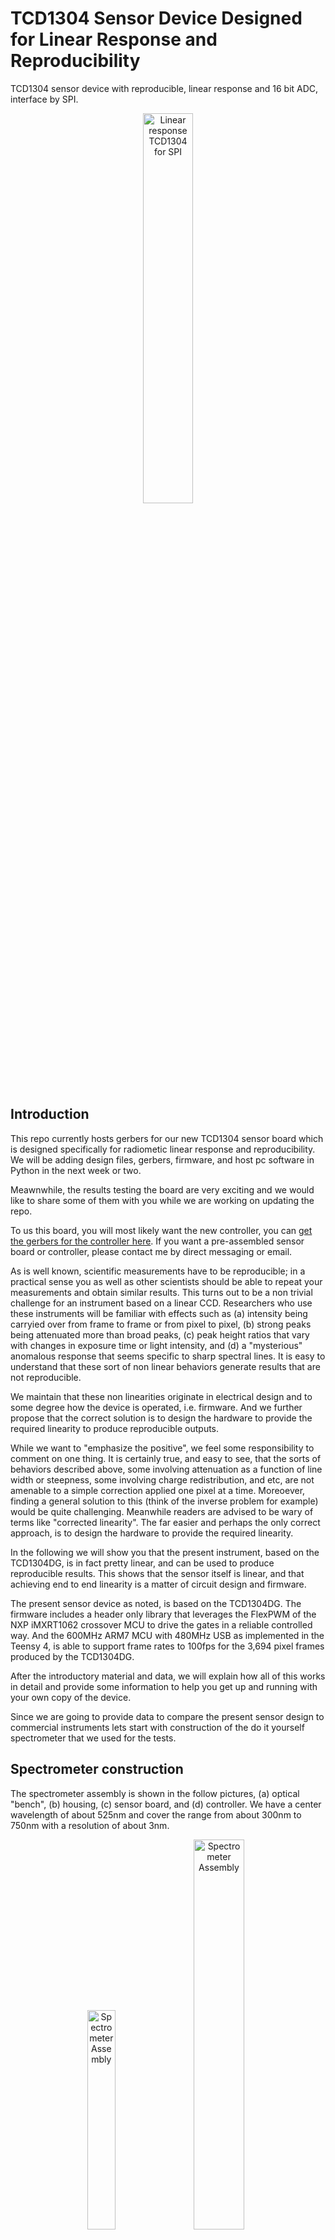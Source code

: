 # TCD1304 Sensor Device Designed for Linear Response and Reproducibility
TCD1304 sensor device with reproducible, linear response and 16 bit ADC, interface by SPI.

<p align="center">
<img src="Images/TCD1304_SPI_3Dtop_cropped.jpg" alt="Linear response TCD1304 for SPI" width="40%" height="auto">  
</p>

## Introduction
This repo currently hosts gerbers for our new TCD1304 sensor board which is designed specifically for radiometic linear response and reproducibility.   We will be adding design files, gerbers, firmware, and host pc software in Python in the next week or two.

Meawnwhile, the results testing the board are very exciting and we would like to share some of them with you while we are working on updating the repo.

To us this board, you will most likely want the new controller, you can [get the gerbers for the controller here](https://github.com/drmcnelson/Instrumentation-Controller-T4.0-Rev3).  If you want a pre-assembled sensor board or controller, please contact me by direct messaging or email.

As is well known, scientific measurements have to be reproducible; in a practical sense you as well as other scientists should be able to repeat your measurements and obtain similar results.
This turns out to be a non trivial challenge for an instrument based on a linear CCD.
Researchers who use these instruments will be familiar with effects such as (a) intensity being carryied over from frame to frame or from pixel to pixel, (b) strong peaks being attenuated more than broad peaks, (c) peak height ratios that vary with changes in exposure time or light intensity, and (d) a "mysterious" anomalous response that seems specific to sharp spectral lines.
It is easy to understand that these sort of non linear behaviors generate results that are not reproducible.

We maintain that these non linearities originate in electrical design and to some degree how the device is operated, i.e. firmware.
And we further propose that the correct solution is to design the hardware to provide the required linearity to produce reproducible outputs.

While we want to "emphasize the positive", we feel some responsibility to comment on one thing.
It is certainly true, and easy to see, that the sorts of behaviors described above, some involving attenuation as a function of line width or steepness, some involving charge redistribution, and etc, are not amenable to a simple correction applied one pixel at a time.
Moreoever, finding a general solution to this (think of the inverse problem for example) would be quite challenging.
Meanwhile readers are advised to be wary of terms like "corrected linearity".
The far easier and perhaps the only correct approach, is to design the hardware to provide the required linearity.

In the following we will show you that the present instrument, based on the TCD1304DG, is in fact pretty linear, and can be used to produce reproducible results. 
This shows that the sensor itself is linear, and that achieving end to end linearity is a matter of circuit design and firmware.

The present sensor device as noted, is based on the TCD1304DG. The firmware includes a header only library that leverages the FlexPWM of the NXP iMXRT1062 crossover MCU to drive the gates in a reliable controlled way. And the 600MHz ARM7 MCU with 480MHz USB as implemented in the Teensy 4, is able to support frame rates to 100fps for the 3,694 pixel frames produced by the TCD1304DG.

After the introductory material and data, we will explain how all of this works in detail and provide some information to help you get up and running with your own copy of the device.

Since we are going to provide data to compare the present sensor design to commercial instruments lets start with construction of the do it yourself spectrometer that we used for the tests.

## Spectrometer construction
The spectrometer assembly is shown in the follow pictures, (a) optical "bench", (b) housing, (c) sensor board, and (d) controller.  We have a center wavelength of about 525nm and cover the range from about 300nm to 750nm with a resolution of about 3nm.

<p align="center">
<img src="Images/SpectrometerAssembly_cropped.jpg" alt="Spectrometer Assembly" width="30%" height="auto">  
&nbsp;
<img src="Images/SpectrometerHousing_cropped.jpg" alt="Spectrometer Assembly" width="40%" height="auto">  
</p>

<p align="center">
<img src="Images/SensorBoardPicture.jpg" alt="Sensor Board" width="35%" height="auto">  
&nbsp;
<img src="Images/ControllerBoardPicture.jpg" alt="Controller Board" width="30%" height="auto">  
</p>

The parts list for the above is:

<ol>
<li>Grating, 1200 grooves/mm, Thorlabs GT50-12, $250</li>
<li>200μm entrance slit, 1 of a set of 6, ebay, ~$40</li>
<li>Plano Convex lenses (50 to 60mm fl), ebay, ~$20</li>
<li>SMA905 fitting, Amazon, Digikey, Mouser, Ebay ~$15</li>
<li>Aluminum plate, Online Metals or Amazon</li>
<li>Mounts produced with a 3-d printer</li>
<li>TCD1304 sensor board and controller from this repo, with cables</li>
</ol>

Detailed discussions on designing a spectrometer are easily found by web search. We will mention a few important highlights.

First, let's choose a center wavelength.  For a grating with line density G, the 1st order diffracted wavelength as a function of angle is given by
<p align="center">
λ<sub>0</sub> G = sin θ<sub>in</sub> + sin θ<sub>out</sub>. 
</p>

Setting the exit angle to zero (0), our 1200l/mm grating with a  center wavelength at 500 nm, gives us an incident angle of about 37 degrees. That happens to be the blaze angle for our grating, So, that works out very well.

The instrument when well aligned should image the slit onto the sensor, when the input is a narrow spectral line.  You can use a flashlight as input to align the device. It should look like a well focused rainbow dispersed across the face of the sensor.

The optics have a magnification factor equal to the ratio of the focal lengths of the lenses.  Our pixel size is 8μmx200μm, so at 1:1 a 200μm slit makes good use of the pixel height but we give up some resolution. Our resolution limited line width works out to be about 3nm.

The following shows the spectra produced with our spectrometer comapre to that produced by a popular commercial instrument, reportedly an Ocean Optics HR2000 (list price approximately $4,000 to $6,000). The [commercial produced spectrum is found here](https://commons.wikimedia.org/wiki/File:Fluorescent_lighting_spectrum_peaks_labelled.jpg).

Notice that we have slightly better resolution and there are some differences in peak heights.  Our grating has better efficiency in the blue, but notice that the Ocean Optics instrument is attenuating strong narrow lines (see the relative height of peak 12 and peaks 6-11, peaks 4 and 5, and again all of these to peak 3).  This seems consistent with our description of dV/dt effects that need to be avoided in the signal acquisition circuitry.
Of course another important difference in the two spectrometers is that our cost is under $400, i.e., 1/10 of the cost of the commercial instrument.

<p align="center">
<img src="Images/Fl_0.02s_frameset64.20250710.101229.398269.lccd.jpg" alt="Fluorescent lamp spectrum" width="40%">
&nbsp;
<img src="Images/Fluorescent_lighting_spectrum_peaks_labelled.jpg" alt="Fluorescent lamp spectrum" width="40%">
</p>



## Linearity studies with the new sensor design.

The equipment list for our linearity study is as follows.  Construction of the spectrometer is described [here](#spectrometer-construction)

<ol>
<li> Spectrometer built with our new sensor </li>
<li> Fluorescent lamp to serve as light source </li> 
<li> Neutral density wheel filter for attentuation (individual filters can be used instead)
<li> 200μm optical fiber
<li> Miscellaneous mechanicals to hold the lamp, ND filter and fiber in a fixed positions.
</ol>

Once set up and aligned, the mechanical configuration remains fixed through the duration of the measurements.  The ND filter wheel is adjusted and left in a fixed settting throughout a set of exposure setttings.  The instrument has two timing modes. For short exposures, the gates and readouts are all operated by a FlexPWM module of the Teensy 4 microcontroller.  The FlexPWM can support frame intervals to 50msec, for longer frame times or exposures, timing has to be supplied by a system level timer or a roll-your-own timer based on a spare timer module in the MCU.

### Results for the instrument based on the new TCDS1304DG sensor.

Lets start with the response of our instrument at three peaks, the smaller broader peak at 487nm, and the pair of strong peaks at 542nm and 546nm.   In the following note that the y axis is intensity divided by exposure time.  We expect that to be constant.

In this first figure we have a lot of attenuation to be able to span a wide range of exposure settings.
At the short exposure settings there may be some aberration from noise.  Otherwise we see that the data is monotonic and even without carefully treating the noise it seems pretty close to  linear over alomost all of the range.

<p align="center">
<img src="Images/NDFilter_12oclock_all.responses.jpg" alt="Linearity over wide range in exposure" width="40%" height="auto">
</p>


Now lets look more closely at how the devices preserves the appearance of spectra and relative peak heights.  Here we use less attenuation to get above noise.  Notice that some of the peaks are clipped at longer exposure.  Nonetheless, the result is very reproducible, spectra overlay each other to well within noise, and peak height ratios are very flat except where one peak reaches saturation.

<p align="center">
<img src="Images/TCD1304_nd9_linearity.jpg" alt="Commercial Spectrometer" width="40%" height="auto">
<img src="Images/TCD1304_nd9_linearity550nm.jpg" alt="Commercial Spectrometer, 550nm" width="40%" height="auto">
</p>
<p align="center">
<img src="Images/NDFilter_9oclock_all.ratios.jpg" alt="Commercial Spectrometer, ratios" width="45%" height="auto">
</p>


### Results for a widely used commercial instrument.
The following are fluorescent lamp spectra collected with a popular commercial CCD spectrometer. While this is not  a model that is currently offered by the manufacturer, it is widely availabe on ebay and it is still cited in in reports involving quantitative results. One recent example compares the effectiveness of sun screens.

The manufacturer of this instrument claims a "corrected linearity" of better than 99.8%.  The correction is a simple  polynomial in intensity with user specified order and coefficients, i.e. the correct intensity at pixel "*p*" is I<sub>p</sub>' = a<sub>0</sub> + a<sub>1</sub>I<sub>p</sub> + a<sub>2</sub>I<sub>p</sub><sup>2</sup> +  ...  
We might note also that the correction requires that the signal at each pixel is independent of other pixels and monotonically increasing with increasing light intensity.  Therefore, it remains to be determined whether the correction is valid and accordingly we do not apply the correction in this study.

In the folling it is easy to see that (a) the peak heights are not proportional to exposure time, and (b) relative peak hights vary with exposure time.  Looking at the data closely we also see that the response is not monotonic. 

<p align="center">
<img src="Images/Seabreeze_linearity.jpg" alt="Commercial Spectrometer" width="40%" height="auto">
<img src="Images/Seabreeze_linearity_zoom550nm.jpg" alt="Commercial Spectrometer, 550nm" width="40%" height="auto">
</p>
<p align="center">
<img src="Images/Seaeabreeze_ratios.jpg" alt="Commercial Spectrometer, ratios" width="45%" height="auto">
</p>

### Contents of this repo
This repository at present contains the preliminary gerbers, schematic and BOM.  We will be adding updated design files, firmware, python code and a detailed explanation of how this works and in particular how we identified and solbed the linearity problem.

If you have questions in the meantime, please feel free to contact me.

